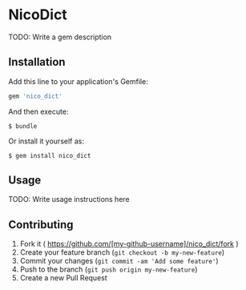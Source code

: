 # NicoDict

TODO: Write a gem description

## Installation

Add this line to your application's Gemfile:

```ruby
gem 'nico_dict'
```

And then execute:

    $ bundle

Or install it yourself as:

    $ gem install nico_dict

## Usage

TODO: Write usage instructions here

## Contributing

1. Fork it ( https://github.com/[my-github-username]/nico_dict/fork )
2. Create your feature branch (`git checkout -b my-new-feature`)
3. Commit your changes (`git commit -am 'Add some feature'`)
4. Push to the branch (`git push origin my-new-feature`)
5. Create a new Pull Request

